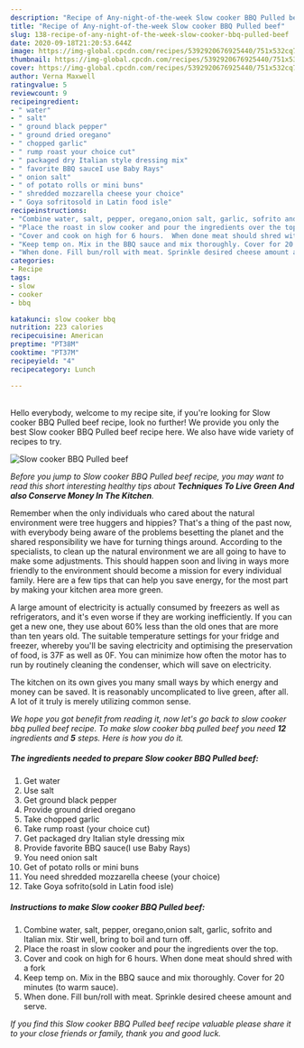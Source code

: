```yaml
---
description: "Recipe of Any-night-of-the-week Slow cooker BBQ Pulled beef"
title: "Recipe of Any-night-of-the-week Slow cooker BBQ Pulled beef"
slug: 138-recipe-of-any-night-of-the-week-slow-cooker-bbq-pulled-beef
date: 2020-09-18T21:20:53.644Z
image: https://img-global.cpcdn.com/recipes/5392920676925440/751x532cq70/slow-cooker-bbq-pulled-beef-recipe-main-photo.jpg
thumbnail: https://img-global.cpcdn.com/recipes/5392920676925440/751x532cq70/slow-cooker-bbq-pulled-beef-recipe-main-photo.jpg
cover: https://img-global.cpcdn.com/recipes/5392920676925440/751x532cq70/slow-cooker-bbq-pulled-beef-recipe-main-photo.jpg
author: Verna Maxwell
ratingvalue: 5
reviewcount: 9
recipeingredient:
- " water"
- " salt"
- " ground black pepper"
- " ground dried oregano"
- " chopped garlic"
- " rump roast your choice cut"
- " packaged dry Italian style dressing mix"
- " favorite BBQ sauceI use Baby Rays"
- " onion salt"
- " of potato rolls or mini buns"
- " shredded mozzarella cheese your choice"
- " Goya sofritosold in Latin food isle"
recipeinstructions:
- "Combine water, salt, pepper, oregano,onion salt, garlic, sofrito and Italian mix. Stir well, bring to boil and turn off."
- "Place the roast in slow cooker and pour the ingredients over the top."
- "Cover and cook on high for 6 hours.  When done meat should shred with a fork"
- "Keep temp on. Mix in the BBQ sauce and mix thoroughly. Cover for 20 minutes (to warm sauce)."
- "When done. Fill bun/roll with meat. Sprinkle desired cheese amount and serve."
categories:
- Recipe
tags:
- slow
- cooker
- bbq

katakunci: slow cooker bbq 
nutrition: 223 calories
recipecuisine: American
preptime: "PT38M"
cooktime: "PT37M"
recipeyield: "4"
recipecategory: Lunch

---
```

<br>
Hello everybody, welcome to my recipe site, if you're looking for Slow cooker BBQ Pulled beef recipe, look no further! We provide you only the best Slow cooker BBQ Pulled beef recipe here. We also have wide variety of recipes to try.
<br>


![Slow cooker BBQ Pulled beef](https://img-global.cpcdn.com/recipes/5392920676925440/751x532cq70/slow-cooker-bbq-pulled-beef-recipe-main-photo.jpg)

<i>Before you jump to Slow cooker BBQ Pulled beef recipe, you may want to read this short interesting healthy tips about 
<strong>Techniques To Live Green And also Conserve Money In The Kitchen</strong>.</i>
</br>

Remember when the only individuals who cared about the natural environment were tree huggers and hippies? That's a thing of the past now, with everybody being aware of the problems besetting the planet and the shared responsibility we have for turning things around. According to the specialists, to clean up the natural environment we are all going to have to make some adjustments. This should happen soon and living in ways more friendly to the environment should become a mission for every individual family. Here are a few tips that can help you save energy, for the most part by making your kitchen area more green.

A large amount of electricity is actually consumed by freezers as well as refrigerators, and it's even worse if they are working inefficiently. If you can get a new one, they use about 60% less than the old ones that are more than ten years old. The suitable temperature settings for your fridge and freezer, whereby you'll be saving electricity and optimising the preservation of food, is 37F as well as 0F. You can minimize how often the motor has to run by routinely cleaning the condenser, which will save on electricity.

The kitchen on its own gives you many small ways by which energy and money can be saved. It is reasonably uncomplicated to live green, after all. A lot of it truly is merely utilizing common sense.


<i>We hope you got benefit from reading it, now let's go back to slow cooker bbq pulled beef recipe. To make slow cooker bbq pulled beef you need <strong>12</strong> ingredients and <strong>5</strong> steps. Here is how you do it.
</i>

##### The ingredients needed to prepare Slow cooker BBQ Pulled beef:

1. Get  water
1. Use  salt
1. Get  ground black pepper
1. Provide  ground dried oregano
1. Take  chopped garlic
1. Take  rump roast (your choice cut)
1. Get  packaged dry Italian style dressing mix
1. Provide  favorite BBQ sauce(I use Baby Rays)
1. You need  onion salt
1. Get  of potato rolls or mini buns
1. You need  shredded mozzarella cheese (your choice)
1. Take  Goya sofrito(sold in Latin food isle)


##### Instructions to make Slow cooker BBQ Pulled beef:

1. Combine water, salt, pepper, oregano,onion salt, garlic, sofrito and Italian mix. Stir well, bring to boil and turn off.
1. Place the roast in slow cooker and pour the ingredients over the top.
1. Cover and cook on high for 6 hours.  When done meat should shred with a fork
1. Keep temp on. Mix in the BBQ sauce and mix thoroughly. Cover for 20 minutes (to warm sauce).
1. When done. Fill bun/roll with meat. Sprinkle desired cheese amount and serve.


<i>If you find this Slow cooker BBQ Pulled beef recipe valuable please share it to your close friends or family, thank you and good luck.</i>
